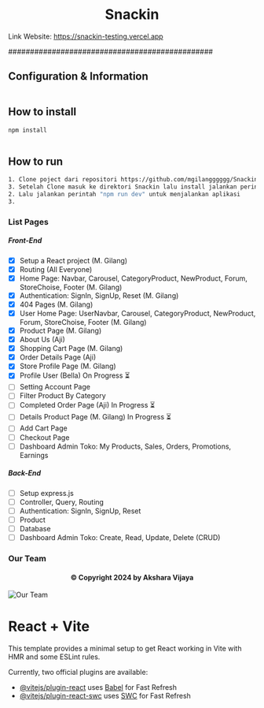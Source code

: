 
# <h1 align="center">Snackin</h1>

Link Website: https://snackin-testing.vercel.app

###############################################

## Configuration & Information
```bash
```


## How to install
```bash
npm install
```

```bash

```

## How to run
```bash
1. Clone poject dari repositori https://github.com/mgilangggggg/Snackin
3. Setelah Clone masuk ke direktori Snackin lalu install jalankan perintah "npm install" di terminal
2. Lalu jalankan perintah "npm run dev" untuk menjalankan aplikasi
3. 
```

### List Pages
##### Front-End
- [x] Setup a React project (M. Gilang)
- [x] Routing (All Everyone)
- [x] Home Page: Navbar, Carousel, CategoryProduct, NewProduct, Forum, StoreChoise, Footer (M. Gilang)
- [x] Authentication: SignIn, SignUp, Reset (M. Gilang)
- [x] 404 Pages (M. Gilang)
- [x] User Home Page: UserNavbar, Carousel, CategoryProduct, NewProduct, Forum, StoreChoise, Footer (M. Gilang)
- [x] Product Page (M. Gilang)
- [x] About Us (Aji)
- [x] Shopping Cart Page (M. Gilang)
- [x] Order Details Page (Aji)
- [x] Store Profile Page (M. Gilang)
- [x] Profile User (Bella) On Progress ⏳
- [ ] Setting Account Page
- [ ] Filter Product By Category
- [ ] Completed Order Page (Aji) In Progress ⏳
- [ ] Details Product Page (M. Gilang) In Progress ⏳
- [ ] Add Cart Page
- [ ] Checkout Page
- [ ] Dashboard Admin Toko: My Products, Sales, Orders, Promotions, Earnings
  
##### Back-End
- [ ] Setup express.js
- [ ] Controller, Query, Routing
- [ ] Authentication: SignIn, SignUp, Reset
- [ ] Product
- [ ] Database
- [ ] Dashboard Admin Toko: Create, Read, Update, Delete (CRUD)

### Our Team

<h4 align="center">©️ Copyright 2024 by Akshara Vijaya</h4>

![Our Team](https://github.com/mgilangggggg/Snackin/assets/96936728/bdfb0a84-5bb1-498d-b2c9-551a98989c5c)

# React + Vite

This template provides a minimal setup to get React working in Vite with HMR and some ESLint rules.

Currently, two official plugins are available:

- [@vitejs/plugin-react](https://github.com/vitejs/vite-plugin-react/blob/main/packages/plugin-react/README.md) uses [Babel](https://babeljs.io/) for Fast Refresh
- [@vitejs/plugin-react-swc](https://github.com/vitejs/vite-plugin-react-swc) uses [SWC](https://swc.rs/) for Fast Refresh

